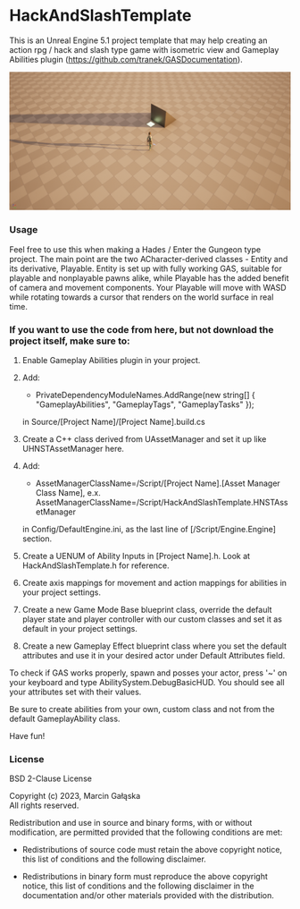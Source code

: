 # HackAndSlashTemplate
This is an Unreal Engine 5.1 project template that may help creating an action rpg / hack and slash type game with isometric view and Gameplay Abilities plugin (https://github.com/tranek/GASDocumentation).

![Screenshot](banner.png)

### Usage
Feel free to use this when making a Hades / Enter the Gungeon type project.
The main point are the two ACharacter-derived classes - Entity and its derivative, Playable. Entity is set up with fully working GAS, suitable for playable and nonplayable pawns alike, while Playable has the added benefit of camera and movement components. Your Playable will move with WASD while rotating towards a cursor that renders on the world surface in real time.

### If you want to use the code from here, but not download the project itself, make sure to:
1. Enable Gameplay Abilities plugin in your project.
2. Add: <br>
	- PrivateDependencyModuleNames.AddRange(new string[] { "GameplayAbilities", "GameplayTags", "GameplayTasks" });
 
	in Source/[Project Name]/[Project Name].build.cs
3. Create a C++ class derived from UAssetManager and set it up like UHNSTAssetManager here.
4. Add: <br>
	- AssetManagerClassName=/Script/[Project Name].[Asset Manager Class Name], e.x. AssetManagerClassName=/Script/HackAndSlashTemplate.HNSTAssetManager
 
	in Config/DefaultEngine.ini, as the last line of [/Script/Engine.Engine] section.
5. Create a UENUM of Ability Inputs in [Project Name].h. Look at HackAndSlashTemplate.h for reference.
6. Create axis mappings for movement and action mappings for abilities in your project settings.
7. Create a new Game Mode Base blueprint class, override the default player state and player controller with our custom classes and set it as default in your project settings.
8. Create a new Gameplay Effect blueprint class where you set the default attributes and use it in your desired actor under Default Attributes field.

To check if GAS works properly, spawn and posses your actor, press '~' on your keyboard and type AbilitySystem.DebugBasicHUD. You should see all your attributes set with their values.

Be sure to create abilities from your own, custom class and not from the default GameplayAbility class.

Have fun!

### License

BSD 2-Clause License

Copyright (c) 2023, Marcin Gałąska <br>
All rights reserved.

Redistribution and use in source and binary forms, with or without
modification, are permitted provided that the following conditions are met:

* Redistributions of source code must retain the above copyright notice, this
  list of conditions and the following disclaimer.

* Redistributions in binary form must reproduce the above copyright notice,
  this list of conditions and the following disclaimer in the documentation
  and/or other materials provided with the distribution.
